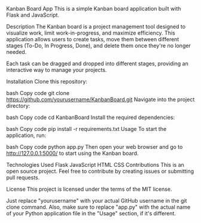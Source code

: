 Kanban Board App
This is a simple Kanban board application built with Flask and JavaScript.

Description
The Kanban board is a project management tool designed to visualize work, limit work-in-progress, and maximize efficiency. This application allows users to create tasks, move them between different stages (To-Do, In Progress, Done), and delete them once they're no longer needed.

Each task can be dragged and dropped into different stages, providing an interactive way to manage your projects.

Installation
Clone this repository:

bash
Copy code
git clone https://github.com/yourusername/KanbanBoard.git
Navigate into the project directory:

bash
Copy code
cd KanbanBoard
Install the required dependencies:

bash
Copy code
pip install -r requirements.txt
Usage
To start the application, run:

bash
Copy code
python app.py
Then open your web browser and go to http://127.0.0.1:5000/ to start using the Kanban board.

Technologies Used
Flask
JavaScript
HTML
CSS
Contributions
This is an open source project. Feel free to contribute by creating issues or submitting pull requests.

License
This project is licensed under the terms of the MIT license.

Just replace "yourusername" with your actual GitHub username in the git clone command. Also, make sure to replace "app.py" with the actual name of your Python application file in the "Usage" section, if it's different.
